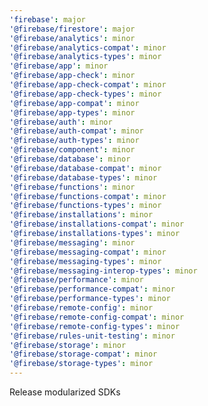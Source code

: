 ```yaml
---
'firebase': major
'@firebase/firestore': major
'@firebase/analytics': minor
'@firebase/analytics-compat': minor
'@firebase/analytics-types': minor
'@firebase/app': minor
'@firebase/app-check': minor
'@firebase/app-check-compat': minor
'@firebase/app-check-types': minor
'@firebase/app-compat': minor
'@firebase/app-types': minor
'@firebase/auth': minor
'@firebase/auth-compat': minor
'@firebase/auth-types': minor
'@firebase/component': minor
'@firebase/database': minor
'@firebase/database-compat': minor
'@firebase/database-types': minor
'@firebase/functions': minor
'@firebase/functions-compat': minor
'@firebase/functions-types': minor
'@firebase/installations': minor
'@firebase/installations-compat': minor
'@firebase/installations-types': minor
'@firebase/messaging': minor
'@firebase/messaging-compat': minor
'@firebase/messaging-types': minor
'@firebase/messaging-interop-types': minor
'@firebase/performance': minor
'@firebase/performance-compat': minor
'@firebase/performance-types': minor
'@firebase/remote-config': minor
'@firebase/remote-config-compat': minor
'@firebase/remote-config-types': minor
'@firebase/rules-unit-testing': minor
'@firebase/storage': minor
'@firebase/storage-compat': minor
'@firebase/storage-types': minor
---
```


Release modularized SDKs
